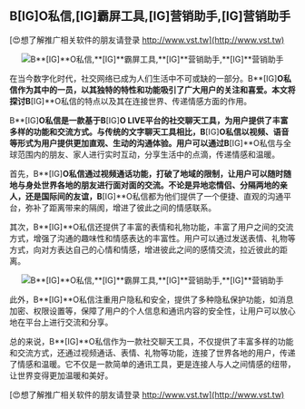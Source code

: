 ## **B**[IG]**O私信,**[IG]**霸屏工具,**[IG]**营销助手,**[IG]**营销助手**

[😍想了解推广相关软件的朋友请登录 http://www.vst.tw](http://www.vst.tw)

 <center><img src="https://vst.tw/MP4/tuiguang/png/2.png" alt="B**[IG]**O私信,**[IG]**霸屏工具,**[IG]**营销助手,**[IG]**营销助手"></center>

在当今数字化时代，社交网络已成为人们生活中不可或缺的一部分。B**[IG]**O私信作为其中的一员，以其独特的特性和功能吸引了广大用户的关注和喜爱。本文将探讨B**[IG]**O私信的特点以及其在连接世界、传递情感方面的作用。

B**[IG]**O私信是一款基于B**[IG]**O LIVE平台的社交聊天工具，为用户提供了丰富多样的功能和交流方式。与传统的文字聊天工具相比，B**[IG]**O私信以视频、语音等形式为用户提供更加直观、生动的沟通体验。用户可以通过B**[IG]**O私信与全球范围内的朋友、家人进行实时互动，分享生活中的点滴，传递情感和温暖。

首先，B**[IG]**O私信通过视频通话功能，打破了地域的限制，让用户可以随时随地与身处世界各地的朋友进行面对面的交流。不论是异地恋情侣、分隔两地的亲人，还是国际间的友谊，B**[IG]**O私信都为他们提供了一个便捷、直观的沟通平台，弥补了距离带来的隔阂，增进了彼此之间的情感联系。

其次，B**[IG]**O私信还提供了丰富的表情和礼物功能，丰富了用户之间的交流方式，增强了沟通的趣味性和情感表达的丰富性。用户可以通过发送表情、礼物等方式，向对方表达自己的心情和情感，增进彼此之间的感情交流，拉近彼此的距离。

 <center><img src="https://vst.tw/MP4/tuiguang/png/8.png" alt="B**[IG]**O私信,**[IG]**霸屏工具,**[IG]**营销助手,**[IG]**营销助手"></center>

此外，B**[IG]**O私信注重用户隐私和安全，提供了多种隐私保护功能，如消息加密、权限设置等，保障了用户的个人信息和通讯内容的安全性，让用户可以放心地在平台上进行交流和分享。

总的来说，B**[IG]**O私信作为一款社交聊天工具，不仅提供了丰富多样的功能和交流方式，还通过视频通话、表情、礼物等功能，连接了世界各地的用户，传递了情感和温暖。它不仅是一款简单的通讯工具，更是连接人与人之间情感的纽带，让世界变得更加温暖和美好。

[😍想了解推广相关软件的朋友请登录 http://www.vst.tw](http://www.vst.tw)



